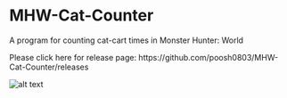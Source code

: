 # MHW-Cat-Counter
A program for counting cat-cart times in Monster Hunter: World

<div>
  <p>
    Please click here for release page:
    https://github.com/poosh0803/MHW-Cat-Counter/releases
  </p>
</div>

![alt text](https://imgur.com/f07XkZs)

